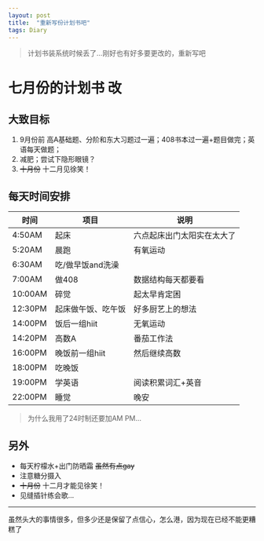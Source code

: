 ```yaml
---
layout: post
title:  "重新写份计划书吧"
tags: Diary
---
```

>计划书装系统时候丢了...刚好也有好多要更改的，重新写吧

# 七月份的计划书 改

## 大致目标  

1. 9月份前 高A基础题、分阶和东大习题过一遍；408书本过一遍+题目做完；英语每天做题；
2. 减肥；尝试下隐形眼镜？
3. ~~十月份~~ 十二月见徐笑！

## 每天时间安排  

| 时间 | 项目 | 说明 |
|------|-----|-----|
| 4:50AM | 起床 | 六点起床出门太阳实在太大了 |
| 5:20AM | 晨跑 | 有氧运动|
| 6:30AM | 吃/做早饭and洗澡|
| 7:00AM | 做408 | 数据结构每天都要看|
| 10:00AM | 碎觉 | 起太早肯定困| 
| 12:30PM | 起床做午饭、吃午饭| 好多厨艺上的想法|
| 14:00PM | 饭后一组hiit | 无氧运动|
| 14:20PM | 高数A | 番茄工作法|
| 16:00PM | 晚饭前一组hiit| 然后继续高数 |
| 18:00PM | 吃晚饭 | 
| 19:00PM | 学英语 | 阅读积累词汇+英音
| 22:00PM | 睡觉 | 晚安

>为什么我用了24时制还要加AM PM...

## 另外

* 每天柠檬水+出门防晒霜 ~~虽然有点gay~~
* 注意糖分摄入
* ~~十月份~~ 十二月才能见徐笑！
* 见缝插针练会歌...

***
虽然头大的事情很多，但多少还是保留了点信心，怎么港，因为现在已经不能更糟糕了
